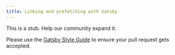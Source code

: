 ```yaml
---
title: Linking and prefetching with Gatsby
---
```


This is a stub. Help our community expand it.

Please use the [Gatsby Style Guide](/docs/gatsby-style-guide/) to ensure your
pull request gets accepted.
